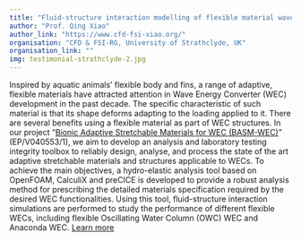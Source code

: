 ```yaml
---
title: "Fluid-structure interaction modelling of flexible material wave energy converters"
author: "Prof. Qing Xiao"
author_link: "https://www.cfd-fsi-xiao.org/"
organisation: "CFD & FSI-RG, University of Strathclyde, UK"
organisation_link: ""
img: testimonial-strathclyde-2.jpg
---
```

Inspired by aquatic animals’ flexible body and fins, a range of adaptive, flexible materials  have attracted attention in Wave Energy Converter (WEC) development in the past decade.
The specific characteristic of such material is that its shape deforms adapting to the loading applied to it. 
There are several benefits using a flexible material as part of WEC structures. 
In our project “[Bionic Adaptive Stretchable Materials for WEC (BASM-WEC)](https://gow.epsrc.ukri.org/NGBOViewGrant.aspx?GrantRef=EP/V040553/1)” (EP/V040553/1), we aim to develop an analysis and laboratory testing integrity toolbox to reliably design, analyse, and process the state of the art adaptive stretchable materials and structures applicable to WECs. 
To achieve the main objectives, a hydro-elastic analysis tool based on OpenFOAM, CalculiX and preCICE is developed to provide a robust analysis method for prescribing the detailed materials specification required by the desired WEC functionalities. 
Using this tool, fluid-structure interaction simulations are performed to study the performance of different flexible WECs, including flexible Oscillating Water Column (OWC) WEC and Anaconda WEC.
[Learn more](https://basm-wec.org/)
